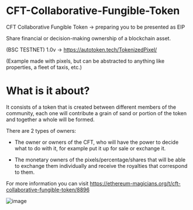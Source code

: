 # CFT-Collaborative-Fungible-Token
CFT Collaborative Fungible Token -> preparing you to be presented as EIP

Share financial or decision-making ownership of a blockchain asset.

(BSC TESTNET) 1.0v -> https://autotoken.tech/TokenizedPixel/ 

(Example made with pixels, but can be abstracted to anything like properties, a fleet of taxis, etc.)

# What is it about?

It consists of a token that is created between different members of the community, each one will contribute a grain of sand or portion of the token and together a whole will be formed.

There are 2 types of owners:

  - The owner or owners of the CFT, who will have the power to decide what to do with it, for example put it up for sale or exchange it.

  - The monetary owners of the pixels/percentage/shares that will be able to exchange them individually and receive the royalties that correspond to them.

For more information you can visit https://ethereum-magicians.org/t/cft-collaborative-fungible-token/8896 

![image](https://user-images.githubusercontent.com/57547835/167258662-fd86b969-7403-4df2-b7cd-ea433d114748.png)
